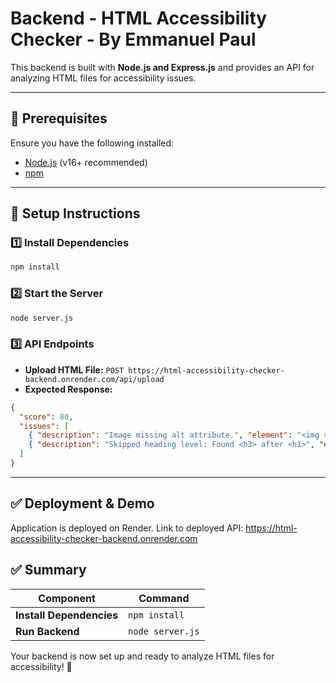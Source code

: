 # **Backend - HTML Accessibility Checker - By Emmanuel Paul**

This backend is built with **Node.js and Express.js** and provides an API for analyzing HTML files for accessibility issues.

---

## **📌 Prerequisites**
Ensure you have the following installed:
- [Node.js](https://nodejs.org/) (v16+ recommended)
- [npm](https://www.npmjs.com/)

---

## **🚀 Setup Instructions**

### **1️⃣ Install Dependencies**
```sh
npm install
```

### **2️⃣ Start the Server**
```sh
node server.js
```

### **3️⃣ API Endpoints**

- **Upload HTML File:** `POST https://html-accessibility-checker-backend.onrender.com/api/upload`
- **Expected Response:**

```json
{
  "score": 80,
  "issues": [
    { "description": "Image missing alt attribute.", "element": "<img src='logo.png'>", "line": 10 },
    { "description": "Skipped heading level: Found <h3> after <h1>", "element": "<h3>Main Section</h3>", "line": "N/A" }
  ]
}
```

---

## **✅ Deployment & Demo**
Application is deployed on Render. 
Link to deployed API: https://html-accessibility-checker-backend.onrender.com

## **✅ Summary**

| Component                | Command          |
| ------------------------ | ---------------- |
| **Install Dependencies** | `npm install`    |
| **Run Backend**          | `node server.js` |

Your backend is now set up and ready to analyze HTML files for accessibility! 🚀